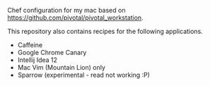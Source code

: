 Chef configuration for my mac based on https://github.com/pivotal/pivotal_workstation.

This repository also contains recipes for the following applications.

* Caffeine
* Google Chrome Canary
* Intellij Idea 12
* Mac Vim (Mountain Lion) only
* Sparrow (experimental - read not working :P)
